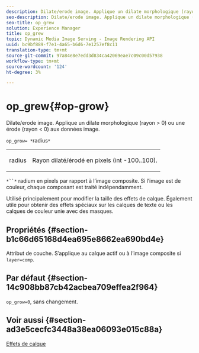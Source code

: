```yaml
---
description: Dilate/erode image. Applique un dilate morphologique (rayon > 0) ou une érode (rayon < 0) aux données image.
seo-description: Dilate/erode image. Applique un dilate morphologique (rayon > 0) ou une érode (rayon < 0) aux données image.
seo-title: op_grew
solution: Experience Manager
title: op_grew
topic: Dynamic Media Image Serving - Image Rendering API
uuid: bc9bf889-f7e1-4a65-b6d6-7e1257ef8c11
translation-type: tm+mt
source-git-commit: 97a84e8e7edd3d834ca42069eae7c09c00d57938
workflow-type: tm+mt
source-wordcount: '124'
ht-degree: 3%

---
```



# op_grew{#op-grow}

Dilate/erode image. Applique un dilate morphologique (rayon > 0) ou une érode (rayon &lt; 0) aux données image.

`op_grow= *`radius`*`

<table id="simpletable_3BAA4523D29E447FA7A4C9009B3E8344"> 
 <tr class="strow"> 
  <td class="stentry"> <p><span class="codeph"><span class="varname"> radius</span></span> </p> </td> 
  <td class="stentry"> <p>Rayon dilaté/érodé en pixels (int -100..100). </p></td> 
 </tr> 
</table>

`*``*` radium en pixels par rapport à l’image composite. Si l’image est de couleur, chaque composant est traité indépendamment.

Utilisé principalement pour modifier la taille des effets de calque. Également utile pour obtenir des effets spéciaux sur les calques de texte ou les calques de couleur unie avec des masques.

## Propriétés {#section-b1c66d65168d4ea695e8662ea690bd4e}

Attribut de couche. S’applique au calque actif ou à l’image composite si `layer=comp`.

## Par défaut {#section-14c908bb87cb42acbea709effea2f964}

`op_grow=0`, sans changement.

## Voir aussi {#section-ad3e5cecfc3448a38ea06093e015c88a}

[Effets de calque](../../../../../is-api/http-ref/image-serving-api-ref/c-http-protocol-reference/c-syntax-and-features/r-layer-effects.md#reference-82a6b5311b3d4471ad2799adb3b2201c)
